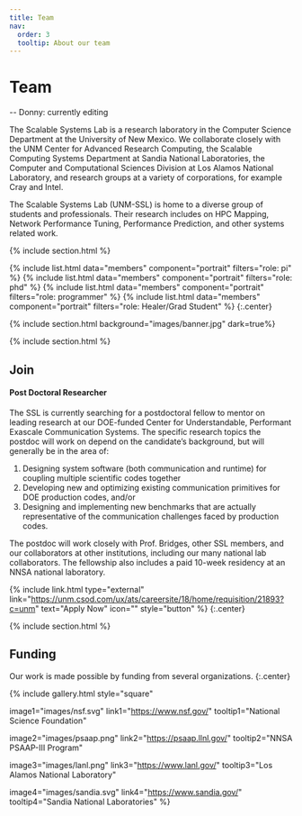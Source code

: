 ```yaml
---
title: Team
nav:
  order: 3
  tooltip: About our team
---
```


# <i class="fas fa-users"></i>Team
-- Donny: currently editing

The Scalable Systems Lab is a research laboratory in the Computer Science Department at the University of New Mexico. We collaborate closely with the UNM Center for Advanced Research Computing, the Scalable Computing Systems Department at Sandia National Laboratories, the Computer and Computational Sciences Division at Los Alamos National Laboratory, and research groups at a variety of corporations, for example Cray and Intel.

The Scalable Systems Lab (UNM-SSL) is home to a diverse group of students and professionals. Their research includes on HPC Mapping, Network Performance Tuning, Performance Prediction, and other systems related work.

{% include section.html %}

{%
  include list.html
  data="members"
  component="portrait"
  filters="role: pi"
%}
{%
  include list.html
  data="members"
  component="portrait"
  filters="role: phd"
%}
{%
  include list.html
  data="members"
  component="portrait"
  filters="role: programmer"
%}
{%
  include list.html
  data="members"
  component="portrait"
  filters="role: Healer/Grad Student"
%}
{:.center}

{% include section.html background="images/banner.jpg" dark=true%}

{% include section.html %}

## Join

#### Post Doctoral Researcher

The SSL is currently searching for a postdoctoral fellow to mentor on leading research at our DOE-funded Center for Understandable, Performant Exascale Communication Systems. The specific research topics the postdoc will work on depend on the candidate’s background, but will generally be in the area of:
  1. Designing system software (both communication and runtime) for coupling multiple scientific codes together 
  1. Developing new and optimizing existing communication primitives for DOE production codes, and/or 
  1. Designing and implementing new benchmarks that are actually representative of the communication challenges faced by production codes. 

The postdoc will work closely with Prof. Bridges, other SSL members, and our collaborators at other institutions, including our many national lab collaborators. The fellowship also includes a paid 10-week residency at an NNSA national laboratory.

{% include link.html type="external" link="https://unm.csod.com/ux/ats/careersite/18/home/requisition/21893?c=unm" text="Apply Now" icon="" style="button" %}
{:.center}

{% include section.html %}

## Funding

Our work is made possible by funding from several organizations.
{:.center}

{%
  include gallery.html
  style="square"

  image1="images/nsf.svg"
  link1="https://www.nsf.gov/"
  tooltip1="National Science Foundation"

  image2="images/psaap.png"
  link2="https://psaap.llnl.gov/"
  tooltip2="NNSA PSAAP-III Program"

  image3="images/lanl.png"
  link3="https://www.lanl.gov/"
  tooltip3="Los Alamos National Laboratory"

  image4="images/sandia.svg"
  link4="https://www.sandia.gov/"
  tooltip4="Sandia National Laboratories"
%}
